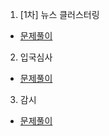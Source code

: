 1. [1차] 뉴스 클러스터링
* [문제풀이](https://ht.oopy.io/074e8af9-fb07-4bb1-89a7-e85ee492f33a)

2. 입국심사
* [문제풀이](https://ht.oopy.io/7c3e34ce-c4a5-41a2-af61-1eff8847e6e9)

3. 감시
* [문제풀이](https://ht.oopy.io/b4e772e8-b3c0-4365-892d-25a34cdc8271)
